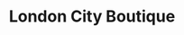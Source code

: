 ---
title: "London City Boutique"
url: /santa-cruz-de-la-sierra/london-city-boutique/
shop: tienda
---